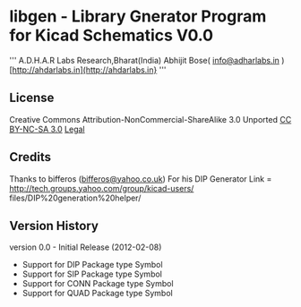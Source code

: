 libgen - Library Gnerator Program for Kicad Schematics V0.0
===========================================================
'''
A.D.H.A.R Labs Research,Bharat(India)
Abhijit Bose( [info@adharlabs.in](mailto:info@adharlabs.in) )
[http://ahdarlabs.in](http://ahdarlabs.in}
'''

License
--------
Creative Commons Attribution-NonCommercial-ShareAlike 3.0 Unported
[CC BY-NC-SA 3.0](http://creativecommons.org/licenses/by-nc-sa/3.0/)
[Legal](http://creativecommons.org/licenses/by-nc-sa/3.0/legalcode)
 
Credits
--------
 Thanks to bifferos (bifferos@yahoo.co.uk) For his DIP Generator
 Link = http://tech.groups.yahoo.com/group/kicad-users/
 files/DIP%20generation%20helper/

Version History
---------------
version 0.0 - Initial Release (2012-02-08)
* Support for DIP Package type Symbol
* Support for SIP Package type Symbol
* Support for CONN Package type Symbol
* Support for QUAD Package type Symbol
